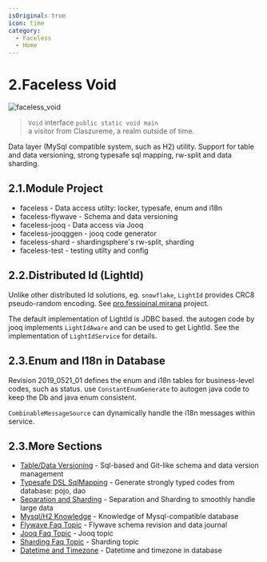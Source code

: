 ```yaml
---
isOriginal: true
icon: time
category:
  - Faceless
  - Home
---
```


# 2.Faceless Void

![faceless_void](/faceless_icon.png)

> `Void` interface `public static void main`  
> a visitor from Claszureme, a realm outside of time.

Data layer (MySql compatible system, such as H2) utility. Support for table and data versioning,
strong typesafe sql mapping, rw-split and data sharding.

## 2.1.Module Project

* faceless - Data access utilty: locker, typesafe, enum and i18n
* faceless-flywave - Schema and data versioning
* faceless-jooq - Data access via Jooq
* faceless-jooqggen - jooq code generator
* faceless-shard - shardingsphere's rw-split, sharding
* faceless-test - testing utilty and config

## 2.2.Distributed Id (LightId)

Unlike other distributed Id solutions, eg. `snowflake`, `LightId` provides CRC8 pseudo-random encoding.
See [pro.fessioinal.mirana](https://github.com/trydofor/pro.fessional.mirana) project.

The default implementation of LightId is JDBC based. the autogen code by jooq implements `LightIdAware`
and can be used to get LightId. See the implementation of `LightIdService` for details.

## 2.3.Enum and I18n in Database

Revision 2019_0521_01 defines the enum and i18n tables for business-level codes, such as status.
use `ConstantEnumGenerate` to autogen java code to keep the Db and java enum consistent.

`CombinableMessageSource` can dynamically handle the i18n messages within service.

## 2.3.More Sections

* [Table/Data Versioning](2a-flywave.md) -  Sql-based and Git-like schema and data version management
* [Typesafe DSL SqlMapping](2b-jooq.md) - Generate strongly typed codes from database: pojo, dao
* [Separation and Sharding](2c-shard.md) - Separation and Sharding to smoothly handle large data
* [Mysql/H2 Knowledge](2d-mysql-h2.md) - Knowledge of Mysql-compatible database
* [Flywave Faq Topic](2e-qa-flywave.md) - Flywave schema revision and data journal
* [Jooq Faq Topic](2f-qa-jooq.md) - Jooq topic
* [Sharding Faq Topic](2g-qa-shard.md) - Sharding topic
* [Datetime and Timezone](2h-time-zone.md) - Datetime and timezone in database

